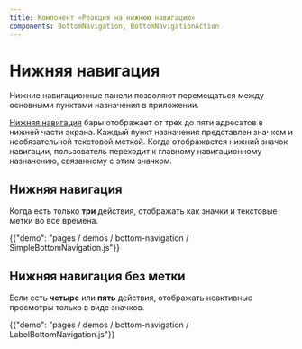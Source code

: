 ```yaml
---
title: Компонент «Реакция на нижнюю навигацию»
components: BottomNavigation, BottomNavigationAction
---
```

# Нижняя навигация

<p class="description">Нижние навигационные панели позволяют перемещаться между основными пунктами назначения в приложении.</p>

[Нижняя навигация](https://material.io/design/components/bottom-navigation.html) бары отображает от трех до пяти адресатов в нижней части экрана. Каждый пункт назначения представлен значком и необязательной текстовой меткой. Когда отображается нижний значок навигации, пользователь переходит к главному навигационному назначению, связанному с этим значком.

## Нижняя навигация

Когда есть только **три** действия, отображать как значки и текстовые метки во все времена.

{{"demo": "pages / demos / bottom-navigation / SimpleBottomNavigation.js"}}

## Нижняя навигация без метки

Если есть **четыре** или **пять** действия, отображать неактивные просмотры только в виде значков.

{{"demo": "pages / demos / bottom-navigation / LabelBottomNavigation.js"}}